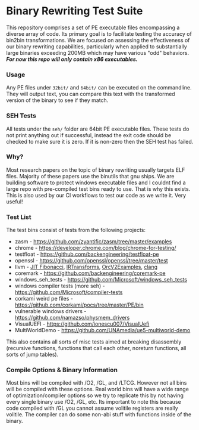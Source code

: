 # Binary Rewriting Test Suite

This repository comprises a set of PE executable files encompassing a diverse array of code. Its primary goal is to facilitate testing the accuracy of bin2bin transformations. We are focused on assessing the effectiveness of our binary rewriting capabilities, particularly when applied to substantially large binaries exceeding 200MB which may have various "odd" behaviors. ***For now this repo will only contain x86 executables.***

### Usage 

Any PE files under `32bit/` and `64bit/` can be executed on the commandline. They will output text, you can compare this text with the transformed version of the binary to see if they match.

### SEH Tests

All tests under the `seh/` folder are 64bit PE executable files. These tests do not print anything out if successful, instead the exit code should be checked to make sure it is zero. If it is non-zero then the SEH test has failed.

### Why?

Most research papers on the topic of binary rewriting usually targets ELF files. Majority of these papers use the binutils that gnu ships. We are building software to protect windows executable files and I couldnt find a large repo with pre-compiled test bins ready to use. That is why this exists. This is also used by our CI workflows to test our code as we write it. Very useful!

### Test List

The test bins consist of tests from the following projects:

- zasm - https://github.com/zyantific/zasm/tree/master/examples
- chrome - https://developer.chrome.com/blog/chrome-for-testing/
- testfloat - https://github.com/backengineering/testfloat-pe
- openssl - https://github.com/openssl/openssl/tree/master/test
- llvm - [JIT Fibonacci](https://github.com/llvm/llvm-project/tree/main/llvm/examples/Fibonacci), [IRTransforms](https://github.com/llvm/llvm-project/tree/main/llvm/examples/IRTransforms), [OrcV2Examples](https://github.com/llvm/llvm-project/tree/main/llvm/examples/OrcV2Examples), [clang](https://clang.llvm.org/docs/UsersManual.html)
- coremark - https://github.com/backengineering/coremark-pe
- windows_seh_tests - https://github.com/Microsoft/windows_seh_tests
- windows compiler tests (more seh) - https://github.com/Microsoft/compiler-tests
- corkami weird pe files - https://github.com/corkami/pocs/tree/master/PE/bin
- vulnerable windows drivers - https://github.com/namazso/physmem_drivers
- VisualUEFI - https://github.com/ionescu007/VisualUefi
- MultiWorldDemo - https://github.com/UNAmedia/ue5-multiworld-demo

This also contains all sorts of misc tests aimed at breaking disassembly (recursive functions, functions that call each other, noreturn functions, all sorts of jump tables).

### Compile Options & Binary Information

Most bins will be compiled with /O2, /GL, and /LTCG. However not all bins will be compiled with these options. Real world bins will have a wide range of optimization/compiler options so we try to replicate this by not having every single binary use /O2, /GL, etc. Its important to note this because code compiled with /GL you cannot assume volitile registers are really volitile. The compiler can do some non-abi stuff with functions inside of the binary.

